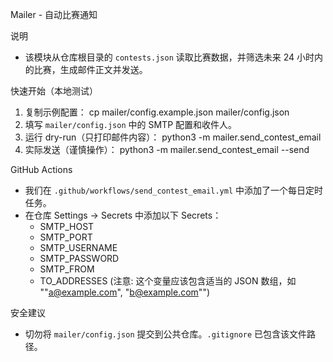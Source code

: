 Mailer - 自动比赛通知

说明
- 该模块从仓库根目录的 `contests.json` 读取比赛数据，并筛选未来 24 小时内的比赛，生成邮件正文并发送。

快速开始（本地测试）
1. 复制示例配置：
   cp mailer/config.example.json mailer/config.json
2. 填写 `mailer/config.json` 中的 SMTP 配置和收件人。
3. 运行 dry-run（只打印邮件内容）：
   python3 -m mailer.send_contest_email
4. 实际发送（谨慎操作）：
   python3 -m mailer.send_contest_email --send

GitHub Actions
- 我们在 `.github/workflows/send_contest_email.yml` 中添加了一个每日定时任务。
- 在仓库 Settings -> Secrets 中添加以下 Secrets：
  - SMTP_HOST
  - SMTP_PORT
  - SMTP_USERNAME
  - SMTP_PASSWORD
  - SMTP_FROM
  - TO_ADDRESSES (注意: 这个变量应该包含适当的 JSON 数组，如 "\"a@example.com\", \"b@example.com\"")

安全建议
- 切勿将 `mailer/config.json` 提交到公共仓库。`.gitignore` 已包含该文件路径。
